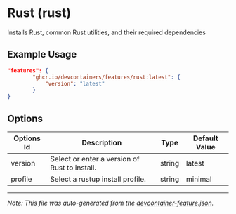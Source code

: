 
# Rust (rust)

Installs Rust, common Rust utilities, and their required dependencies

## Example Usage

```json
"features": {
        "ghcr.io/devcontainers/features/rust:latest": {
            "version": "latest"
        }
}
```

## Options

| Options Id | Description | Type | Default Value |
|-----|-----|-----|-----|
| version | Select or enter a version of Rust to install. | string | latest |
| profile | Select a rustup install profile. | string | minimal |

---

_Note: This file was auto-generated from the [devcontainer-feature.json](./devcontainer-feature.json)._
